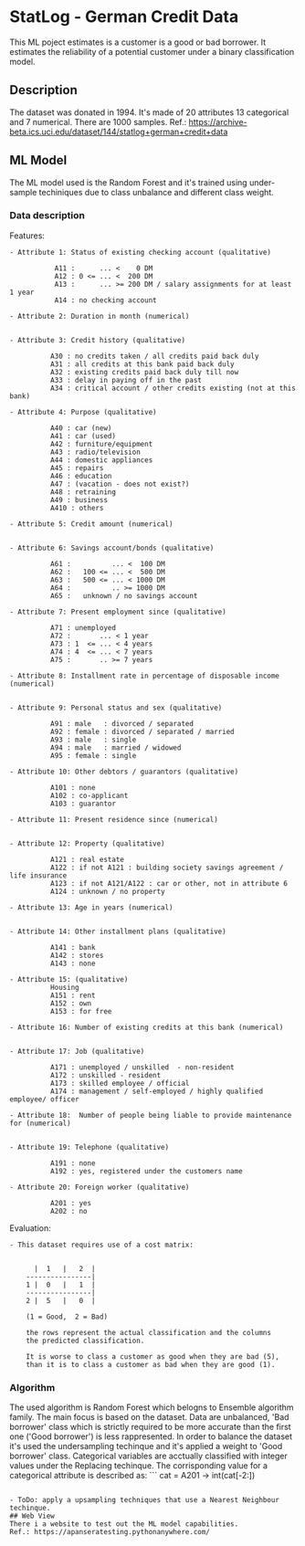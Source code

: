 # StatLog - German Credit Data
This ML poject estimates is a customer is a good or bad borrower. It estimates the reliability of a potential customer under a binary classification model.
## Description
The dataset was donated in 1994. It's made of 20 attributes 13 categorical and 7 numerical. There are 1000 samples.
Ref.: https://archive-beta.ics.uci.edu/dataset/144/statlog+german+credit+data
## ML Model
The ML model used is the Random Forest and it's trained using under-sample techiniques due to class unbalance and different class weight.
### Data description
Features:

    - Attribute 1: Status of existing checking account (qualitative)
               
               A11 :      ... <    0 DM
               A12 : 0 <= ... <  200 DM
               A13 :      ... >= 200 DM / salary assignments for at least 1 year
               A14 : no checking account

    - Attribute 2: Duration in month (numerical)
       

    - Attribute 3: Credit history (qualitative)
              
              A30 : no credits taken / all credits paid back duly
              A31 : all credits at this bank paid back duly
              A32 : existing credits paid back duly till now
              A33 : delay in paying off in the past
              A34 : critical account / other credits existing (not at this bank)

    - Attribute 4: Purpose (qualitative)
              
              A40 : car (new)
              A41 : car (used)
              A42 : furniture/equipment
              A43 : radio/television
              A44 : domestic appliances
              A45 : repairs
              A46 : education
              A47 : (vacation - does not exist?)
              A48 : retraining
              A49 : business
              A410 : others

    - Attribute 5: Credit amount (numerical)
              

    - Attribute 6: Savings account/bonds (qualitative)
              
              A61 :          ... <  100 DM
              A62 :   100 <= ... <  500 DM
              A63 :   500 <= ... < 1000 DM
              A64 :          .. >= 1000 DM
              A65 :   unknown / no savings account

    - Attribute 7: Present employment since (qualitative)
              
              A71 : unemployed
              A72 :       ... < 1 year
              A73 : 1  <= ... < 4 years
              A74 : 4  <= ... < 7 years
              A75 :       .. >= 7 years

    - Attribute 8: Installment rate in percentage of disposable income (numerical)
              

    - Attribute 9: Personal status and sex (qualitative)
              
              A91 : male   : divorced / separated
              A92 : female : divorced / separated / married
              A93 : male   : single
              A94 : male   : married / widowed
              A95 : female : single

    - Attribute 10: Other debtors / guarantors (qualitative)
              
              A101 : none
              A102 : co-applicant
              A103 : guarantor

    - Attribute 11: Present residence since (numerical)
              

    - Attribute 12: Property (qualitative)
              
              A121 : real estate
              A122 : if not A121 : building society savings agreement / life insurance
              A123 : if not A121/A122 : car or other, not in attribute 6
              A124 : unknown / no property

    - Attribute 13: Age in years (numerical)
              

    - Attribute 14: Other installment plans (qualitative)
              
              A141 : bank
              A142 : stores
              A143 : none

    - Attribute 15: (qualitative)
              Housing
              A151 : rent
              A152 : own
              A153 : for free

    - Attribute 16: Number of existing credits at this bank (numerical)
                  

    - Attribute 17: Job (qualitative)
              
              A171 : unemployed / unskilled  - non-resident
              A172 : unskilled - resident
              A173 : skilled employee / official
              A174 : management / self-employed / highly qualified employee/ officer

    - Attribute 18:  Number of people being liable to provide maintenance for (numerical)
             

    - Attribute 19: Telephone (qualitative)
              
              A191 : none
              A192 : yes, registered under the customers name

    - Attribute 20: Foreign worker (qualitative)
              
              A201 : yes
              A202 : no
Evaluation:

    - This dataset requires use of a cost matrix:


          |  1   |   2  |
        ----------------|
        1 |  0   |   1  |
        ----------------|
        2 |  5   |   0  |

        (1 = Good,  2 = Bad)

        the rows represent the actual classification and the columns
        the predicted classification.

        It is worse to class a customer as good when they are bad (5),
        than it is to class a customer as bad when they are good (1).



### Algorithm
The used algorithm is Random Forest which belogns to Ensemble algorithm family. The main focus is based on the dataset. Data are unbalanced, 'Bad borrower' class which is strictly required to be more accurate than the first one ('Good borrower') is less rappresented. In order to balance the dataset it's used the undersampling techinque and it's applied a weight to 'Good borrower' class.
Categorical variables are acctually classified with integer values under the Replacing techinque. The corrisponding value for a categorical attribute is described as: ```
cat = A201 -> int(cat[-2:])
```

- ToDo: apply a upsampling techniques that use a Nearest Neighbour techinque.
## Web View
There i a website to test out the ML model capabilities.
Ref.: https://apanseratesting.pythonanywhere.com/


